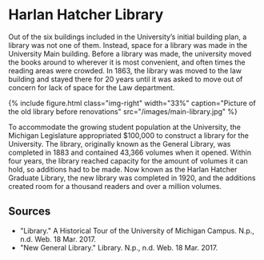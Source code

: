 ---
---

# Harlan Hatcher Library

 Out of the six buildings included in the University’s initial building plan, a library was not one of them.  Instead, space for a library was made in the University Main building. Before a library was made, the university moved the books around to wherever it is most convenient, and often times the reading areas were crowded. In 1863, the library was moved to the law building and stayed there for 20 years until it was asked to move out of concern for lack of space for the Law department.

{% include figure.html class="img-right" width="33%" caption="Picture of the old library before renovations" src="/images/main-library.jpg" %}

 To accommodate the growing student population at the University, the Michigan Legislature appropriated $100,000 to construct a library for the University. The library, originally known as the General Library, was completed in 1883 and contained 43,366 volumes when it opened.  Within four years, the library reached capacity for the amount of volumes it can hold, so additions had to be made. Now known as the Harlan Hatcher Graduate Library, the new library was completed in 1920, and the additions created room for a thousand readers and over a million volumes.

## Sources

- "Library." A Historical Tour of the University of Michigan Campus. N.p., n.d. Web. 18 Mar. 2017.
- "New General Library." Library. N.p., n.d. Web. 18 Mar. 2017.
